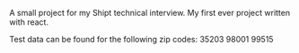 A small project for my Shipt technical interview. My first ever project written with react.

 Test data can be found for the following zip codes: 35203 98001 99515
